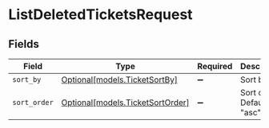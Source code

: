 # ListDeletedTicketsRequest


## Fields

| Field                                                            | Type                                                             | Required                                                         | Description                                                      |
| ---------------------------------------------------------------- | ---------------------------------------------------------------- | ---------------------------------------------------------------- | ---------------------------------------------------------------- |
| `sort_by`                                                        | [Optional[models.TicketSortBy]](../models/ticketsortby.md)       | :heavy_minus_sign:                                               | Sort by                                                          |
| `sort_order`                                                     | [Optional[models.TicketSortOrder]](../models/ticketsortorder.md) | :heavy_minus_sign:                                               | Sort order. Defaults to "asc"                                    |